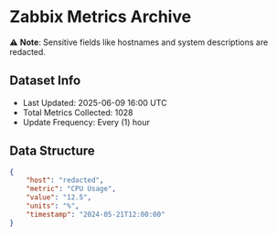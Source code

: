 # Zabbix Metrics Archive

⚠️ **Note**: Sensitive fields like hostnames and system descriptions are redacted.

## Dataset Info
- Last Updated: 2025-06-09 16:00 UTC
- Total Metrics Collected: 1028
- Update Frequency: Every (1) hour

## Data Structure
```json
{
    "host": "redacted",
    "metric": "CPU Usage",
    "value": "12.5",
    "units": "%",
    "timestamp": "2024-05-21T12:00:00"
}
```
